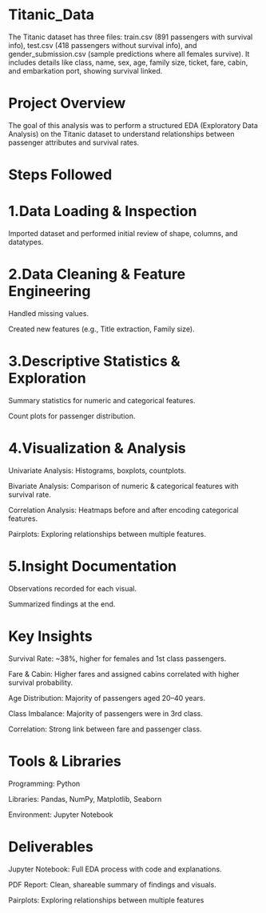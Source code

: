 # Titanic_Data
The Titanic dataset has three files: train.csv (891 passengers with survival info), test.csv (418 passengers without survival info), and gender_submission.csv (sample predictions where all females survive). It includes details like class, name, sex, age, family size, ticket, fare, cabin, and embarkation port, showing survival linked.

# Project Overview
The goal of this analysis was to perform a structured EDA (Exploratory Data Analysis) on the Titanic dataset to understand relationships between passenger attributes and survival rates.

# Steps Followed
# 1.Data Loading & Inspection

Imported dataset and performed initial review of shape, columns, and datatypes.

# 2.Data Cleaning & Feature Engineering

Handled missing values.

Created new features (e.g., Title extraction, Family size).

# 3.Descriptive Statistics & Exploration

Summary statistics for numeric and categorical features.

Count plots for passenger distribution.

# 4.Visualization & Analysis

Univariate Analysis: Histograms, boxplots, countplots.

Bivariate Analysis: Comparison of numeric & categorical features with survival rate.

Correlation Analysis: Heatmaps before and after encoding categorical features.

Pairplots: Exploring relationships between multiple features.

# 5.Insight Documentation

Observations recorded for each visual.

Summarized findings at the end.

# Key Insights
Survival Rate: ~38%, higher for females and 1st class passengers.

Fare & Cabin: Higher fares and assigned cabins correlated with higher survival probability.

Age Distribution: Majority of passengers aged 20–40 years.

Class Imbalance: Majority of passengers were in 3rd class.

Correlation: Strong link between fare and passenger class.

# Tools & Libraries
Programming: Python

Libraries: Pandas, NumPy, Matplotlib, Seaborn

Environment: Jupyter Notebook

# Deliverables
Jupyter Notebook: Full EDA process with code and explanations.

PDF Report: Clean, shareable summary of findings and visuals.

Pairplots: Exploring relationships between multiple features
